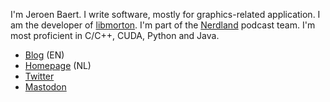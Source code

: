 I'm Jeroen Baert. I write software, mostly for graphics-related application. I am the developer of [libmorton](https://github.com/Forceflow/libmorton). I'm part of the [Nerdland](https://github.com/nerdlandbe) podcast team. I'm most proficient in C/C++, CUDA, Python and Java.

 * [Blog](https://www.forceflow.be) (EN)
 * [Homepage](https://www.jeroen-baert.be) (NL)
 * [Twitter](https://www.twitter.com/jbaert)
 * <a href="https://mastodon.social/@jbaert" rel="me">Mastodon</a>
